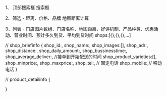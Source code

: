 1、 顶部搜索框
搜索框

2、筛选  - 距离、价格、品牌
地图距离计算

3、列表  - 门店图片数组、门店名称、地图距离、好评机制、产品种类、优惠活动、营业时间、预计多久到货、平均到货时间
shops:[{},{},{},...]

// shop_briefinfo
{
shop_id:,
shop_name:,
shop_images:[],
shop_adr:,
shop_distance:,
shop_daily_amount:,
shop_bussinesstime:,
shop_average_deliver:, //接单到开始配送的时间
shop_product_varieties:[],
shop_minprice:,
shop_maxprice:,
shop_tel:, // 固定电话
shop_mobile:,// 移动电话
}


// product_detailinfo
{
  
}
